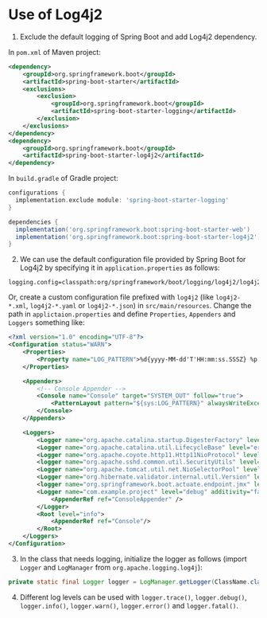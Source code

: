 # Use of Log4j2

1. Exclude the default logging of Spring Boot and add Log4j2 dependency.

  In `pom.xml` of Maven project:

  ```xml
  <dependency>
      <groupId>org.springframework.boot</groupId>
      <artifactId>spring-boot-starter</artifactId>
      <exclusions>
          <exclusion>
              <groupId>org.springframework.boot</groupId>
              <artifactId>spring-boot-starter-logging</artifactId>
          </exclusion>
      </exclusions>
  </dependency>
  <dependency>
      <groupId>org.springframework.boot</groupId>
      <artifactId>spring-boot-starter-log4j2</artifactId>
  </dependency>
  ```
  
  In `build.gradle` of Gradle project:
  
  ```gradle
  configurations {
    implementation.exclude module: 'spring-boot-starter-logging'
  }
  
  dependencies {
    implementation('org.springframework.boot:spring-boot-starter-web')
    implementation('org.springframework.boot:spring-boot-starter-log4j2')
  }
  ```

2. We can use the default configuration file provided by Spring Boot for Log4j2 by specifying it in `application.properties` as follows:

  ```properties
  logging.config=classpath:org/springframework/boot/logging/log4j2/log4j2.xml
  ```

  Or, create a custom configuration file prefixed with `log4j2` (like `log4j2-*.xml`, `log4j2-*.yaml` or `log4j2-*.json`) in `src/main/resources`. Change the path in `applictaion.properties` and define `Properties`, `Appenders` and `Loggers` something like:

  ```xml
  <?xml version="1.0" encoding="UTF-8"?>
  <Configuration status="WARN">
      <Properties>
          <Property name="LOG_PATTERN">%d{yyyy-MM-dd'T'HH:mm:ss.SSSZ} %p %m%n</Property>
      </Properties>

      <Appenders>
          <!-- Console Appender -->
          <Console name="Console" target="SYSTEM_OUT" follow="true">
              <PatternLayout pattern="${sys:LOG_PATTERN}" alwaysWriteExceptions="false"/>
          </Console>
      </Appenders>

      <Loggers>
          <Logger name="org.apache.catalina.startup.DigesterFactory" level="error"/>
          <Logger name="org.apache.catalina.util.LifecycleBase" level="error"/>
          <Logger name="org.apache.coyote.http11.Http11NioProtocol" level="warn"/>
          <logger name="org.apache.sshd.common.util.SecurityUtils" level="warn"/>
          <Logger name="org.apache.tomcat.util.net.NioSelectorPool" level="warn"/>
          <Logger name="org.hibernate.validator.internal.util.Version" level="warn" />
          <logger name="org.springframework.boot.actuate.endpoint.jmx" level="warn"/>
          <Logger name="com.example.project" level="debug" additivity="false">
              <AppenderRef ref="ConsoleAppender" />
          </Logger>
          <Root level="info">
              <AppenderRef ref="Console"/>
          </Root>
      </Loggers>
  </Configuration>
  ```

3. In the class that needs logging, initialize the logger as follows (import `Logger` and `LogManager` from `org.apache.logging.log4j`):

  ```java
  private static final Logger logger = LogManager.getLogger(ClassName.class);
  ```

4. Different log levels can be used with `logger.trace()`, `logger.debug()`, `logger.info()`, `logger.warn()`, `logger.error()` and `logger.fatal()`.
